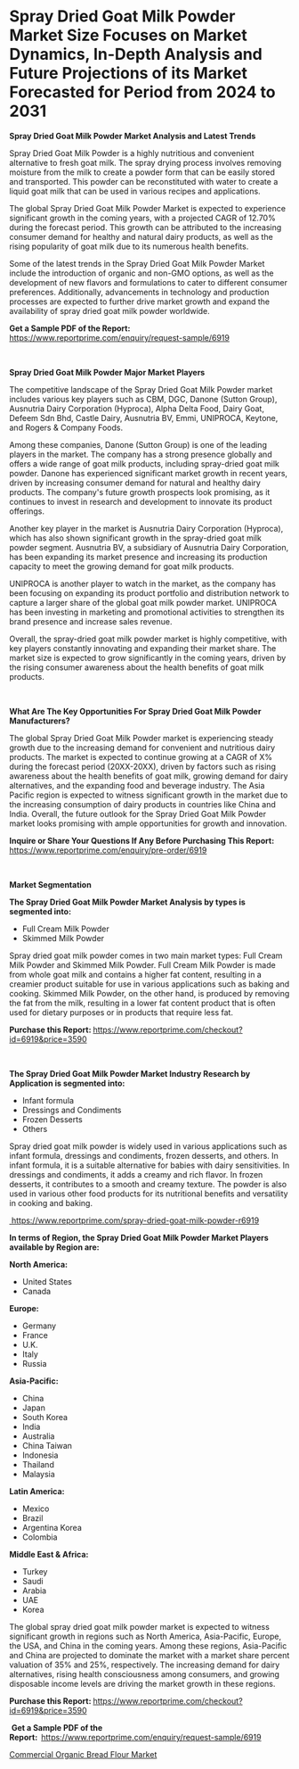 <p><h1>Spray Dried Goat Milk Powder Market Size Focuses on Market Dynamics, In-Depth Analysis and Future Projections of its Market Forecasted for Period from 2024 to 2031</h1></p><p><strong>Spray Dried Goat Milk Powder Market Analysis and Latest Trends</strong></p>
<p><p>Spray Dried Goat Milk Powder is a highly nutritious and convenient alternative to fresh goat milk. The spray drying process involves removing moisture from the milk to create a powder form that can be easily stored and transported. This powder can be reconstituted with water to create a liquid goat milk that can be used in various recipes and applications.</p><p>The global Spray Dried Goat Milk Powder Market is expected to experience significant growth in the coming years, with a projected CAGR of 12.70% during the forecast period. This growth can be attributed to the increasing consumer demand for healthy and natural dairy products, as well as the rising popularity of goat milk due to its numerous health benefits.</p><p>Some of the latest trends in the Spray Dried Goat Milk Powder Market include the introduction of organic and non-GMO options, as well as the development of new flavors and formulations to cater to different consumer preferences. Additionally, advancements in technology and production processes are expected to further drive market growth and expand the availability of spray dried goat milk powder worldwide.</p></p>
<p><strong>Get a Sample PDF of the Report:&nbsp;</strong> <a href="https://www.reportprime.com/enquiry/request-sample/6919">https://www.reportprime.com/enquiry/request-sample/6919</a></p>
<p>&nbsp;</p>
<p><strong>Spray Dried Goat Milk Powder Major Market Players</strong></p>
<p><p>The competitive landscape of the Spray Dried Goat Milk Powder market includes various key players such as CBM, DGC, Danone (Sutton Group), Ausnutria Dairy Corporation (Hyproca), Alpha Delta Food, Dairy Goat, Defeem Sdn Bhd, Castle Dairy, Ausnutria BV, Emmi, UNIPROCA, Keytone, and Rogers & Company Foods. </p><p>Among these companies, Danone (Sutton Group) is one of the leading players in the market. The company has a strong presence globally and offers a wide range of goat milk products, including spray-dried goat milk powder. Danone has experienced significant market growth in recent years, driven by increasing consumer demand for natural and healthy dairy products. The company's future growth prospects look promising, as it continues to invest in research and development to innovate its product offerings.</p><p>Another key player in the market is Ausnutria Dairy Corporation (Hyproca), which has also shown significant growth in the spray-dried goat milk powder segment. Ausnutria BV, a subsidiary of Ausnutria Dairy Corporation, has been expanding its market presence and increasing its production capacity to meet the growing demand for goat milk products.</p><p>UNIPROCA is another player to watch in the market, as the company has been focusing on expanding its product portfolio and distribution network to capture a larger share of the global goat milk powder market. UNIPROCA has been investing in marketing and promotional activities to strengthen its brand presence and increase sales revenue.</p><p>Overall, the spray-dried goat milk powder market is highly competitive, with key players constantly innovating and expanding their market share. The market size is expected to grow significantly in the coming years, driven by the rising consumer awareness about the health benefits of goat milk products.</p></p>
<p>&nbsp;</p>
<p><strong>What Are The Key Opportunities For Spray Dried Goat Milk Powder Manufacturers?</strong></p>
<p><p>The global Spray Dried Goat Milk Powder market is experiencing steady growth due to the increasing demand for convenient and nutritious dairy products. The market is expected to continue growing at a CAGR of X% during the forecast period (20XX-20XX), driven by factors such as rising awareness about the health benefits of goat milk, growing demand for dairy alternatives, and the expanding food and beverage industry. The Asia Pacific region is expected to witness significant growth in the market due to the increasing consumption of dairy products in countries like China and India. Overall, the future outlook for the Spray Dried Goat Milk Powder market looks promising with ample opportunities for growth and innovation.</p></p>
<p><strong>Inquire or Share Your Questions If Any Before Purchasing This Report:</strong> <a href="https://www.reportprime.com/enquiry/pre-order/6919">https://www.reportprime.com/enquiry/pre-order/6919</a></p>
<p>&nbsp;</p>
<p><strong>Market Segmentation</strong></p>
<p><strong>The Spray Dried Goat Milk Powder Market Analysis by types is segmented into:</strong></p>
<p><ul><li>Full Cream Milk Powder</li><li>Skimmed Milk Powder</li></ul></p>
<p><p>Spray dried goat milk powder comes in two main market types: Full Cream Milk Powder and Skimmed Milk Powder. Full Cream Milk Powder is made from whole goat milk and contains a higher fat content, resulting in a creamier product suitable for use in various applications such as baking and cooking. Skimmed Milk Powder, on the other hand, is produced by removing the fat from the milk, resulting in a lower fat content product that is often used for dietary purposes or in products that require less fat.</p></p>
<p><strong>Purchase this Report:&nbsp;</strong><a href="https://www.reportprime.com/checkout?id=6919&price=3590">https://www.reportprime.com/checkout?id=6919&price=3590</a></p>
<p>&nbsp;</p>
<p><strong>The Spray Dried Goat Milk Powder Market Industry Research by Application is segmented into:</strong></p>
<p><ul><li>Infant formula</li><li>Dressings and Condiments</li><li>Frozen Desserts</li><li>Others</li></ul></p>
<p><p>Spray dried goat milk powder is widely used in various applications such as infant formula, dressings and condiments, frozen desserts, and others. In infant formula, it is a suitable alternative for babies with dairy sensitivities. In dressings and condiments, it adds a creamy and rich flavor. In frozen desserts, it contributes to a smooth and creamy texture. The powder is also used in various other food products for its nutritional benefits and versatility in cooking and baking.</p></p>
<p><a href="https://www.reportprime.com/spray-dried-goat-milk-powder-r6919">&nbsp;https://www.reportprime.com/spray-dried-goat-milk-powder-r6919</a></p>
<p><strong>In terms of Region, the Spray Dried Goat Milk Powder Market Players available by Region are:</strong></p>
<p>
    <p> <strong> North America: </strong>
        <ul>
            <li>United States</li>
            <li>Canada</li>
        </ul>
        </p> 
    <p> <strong> Europe: </strong>
        <ul>
            <li>Germany</li>
            <li>France</li>
            <li>U.K.</li>
            <li>Italy</li>
            <li>Russia</li>
        </ul>
        </p> 
    <p> <strong> Asia-Pacific: </strong>
        <ul>
            <li>China</li>
            <li>Japan</li>
            <li>South Korea</li>
            <li>India</li>
            <li>Australia</li>
            <li>China Taiwan</li>
            <li>Indonesia</li>
            <li>Thailand</li>
            <li>Malaysia</li>
        </ul>
        </p> 
    <p> <strong> Latin America: </strong>
        <ul>
            <li>Mexico</li>
            <li>Brazil</li>
            <li>Argentina Korea</li>
            <li>Colombia</li>
        </ul>
        </p> 
    <p> <strong> Middle East & Africa: </strong>
        <ul>
            <li>Turkey</li>
            <li>Saudi</li>
            <li>Arabia</li>
            <li>UAE</li>
            <li>Korea</li>
        </ul>
    </p>
    </p>
<p><p>The global spray dried goat milk powder market is expected to witness significant growth in regions such as North America, Asia-Pacific, Europe, the USA, and China in the coming years. Among these regions, Asia-Pacific and China are projected to dominate the market with a market share percent valuation of 35% and 25%, respectively. The increasing demand for dairy alternatives, rising health consciousness among consumers, and growing disposable income levels are driving the market growth in these regions.</p></p>
<p><strong>Purchase this Report: </strong><a href="https://www.reportprime.com/checkout?id=6919&price=3590">https://www.reportprime.com/checkout?id=6919&price=3590</a></p>
<p>&nbsp;<strong>Get a Sample PDF of the Report:&nbsp;&nbsp;</strong><a href="https://www.reportprime.com/enquiry/request-sample/6919">https://www.reportprime.com/enquiry/request-sample/6919</a></p>
<p><strong></strong></p>
<p><p><a href="https://github.com/prosalinda88/Market-Research-Report-List-6/blob/main/commercial-organic-bread-flour-market.md">Commercial Organic Bread Flour Market</a></p></p>